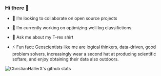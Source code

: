 ### Hi there 👋

- 👯 I’m looking to collaborate on open source projects

- 🔭 I’m currently working on optimizing well log classifictions

- 💬 Ask me about my T-rex shirt

- ⚡ Fun fact: Geoscientists like me are logical thinkers, data-driven, good problem solvers, increasingly wear a second hat at producing scientific softare, and enjoy obtaining their data also outdoors.


![ChristianHallerX's github stats](https://github-readme-stats.vercel.app/api?username=ChristianHallerX&show_icons=true&theme=radical)

<!--
**ChristianHallerX/ChristianHallerX** is a ✨ _special_ ✨ repository because its `README.md` (this file) appears on your GitHub profile.

Here are some ideas to get you started:

- 🔭 I’m currently working on ...
- 🌱 I’m currently learning ...
- 👯 I’m looking to collaborate on ...
- 🤔 I’m looking for help with ...
- 💬 Ask me about ...
- 📫 How to reach me: ...
- 😄 Pronouns: ...
- ⚡ Fun fact: ...
-->
